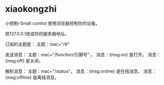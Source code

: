 # xiaokongzhi
小控制-Small control
使用浏览器控制你的设备。

把127.0.0.1改成你的服务器地址。

订阅的主题是：
主题：mac+"/#"

发送消息：
主题：mac+"/function/引脚号" 。
消息：{msg:on} 是打开。
消息：{msg:off} 是关闭。

解析消息：
主题：mac+"/status"。
消息：{msg:online} 是在线消息。
消息：{msg:offline} 是离线消息。


